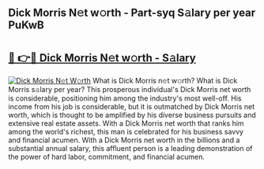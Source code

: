 ## Dick Morris N𝚎t w𝚘rth - Part-syq S𝚊lary per year PuKwB

# <h2><a href="http://gc3kpv7.nevu.top/?p=Dick+Morris">🔗 👉🔴 Dick Morris N𝚎t w𝚘rth - S𝚊lary</a></h2>

[![Dick Morris N𝚎t W𝚘rth](https://i.imgur.com/Oavwk0R.jpeg)](http://gc3kpv7.nevu.top/?p=Dick+Morris)
What is Dick Morris n𝚎t w𝚘rth? What is Dick Morris s𝚊lary per year?
This prosperous individual's Dick Morris net worth is considerable, positioning him among the industry's most well-off. His income from his job is considerable, but it is outmatched by Dick Morris net worth, which is thought to be amplified by his diverse business pursuits and extensive real estate assets. With a Dick Morris net worth that ranks him among the world's richest, this man is celebrated for his business savvy and financial acumen. With a Dick Morris net worth in the billions and a substantial annual salary, this affluent person is a leading demonstration of the power of hard labor, commitment, and financial acumen.
